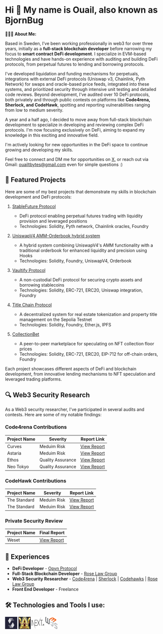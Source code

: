 <h1>Hi 👋 My name is Ouail, also known as BjornBug </h1>

👨🏻‍💻 **About Me:**

Based in Sweden, I’ve been working professionally in web3 for over three years, initially as a **full-stack blockchain developer** before narrowing my focus to **smart contract DeFi development**. I specialize in EVM-based technologies and have hands-on experience with auditing and building DeFi protocols, from perpetual futures to lending and borrowing protocols.

I've developed liquidation and funding mechanisms for perpetuals, integrations with external DeFi protocols (Uniswap v3, Chainlink, Pyth Network) for swaps and oracle-based price feeds, integrated into these systems, and prioritized security through intensive unit testing and detailed code reviews. Beyond development, I’ve audited over 10 DeFi protocols, both privately and through public contests on platforms like **Code4rena, Sherlock, and CodeHawk**, spotting and reporting vulnerabilities ranging from low to medium severity.

A year and a half ago, I decided to move away from full-stack blockchain development to specialize in developing and reviewing complex DeFi protocols. I'm now focusing exclusively on DeFi, aiming to expand my knowledge in this exciting and innovative field.

I'm actively looking for new opportunities in the DeFi space to continue growing and developing my skills.

Feel free to connect and DM me for opportunities on [X](https://x.com/Bjorn_Bug), or reach out via Gmail: ouailtbytes@gmail.com even for simple questions :)

## 🚀 Featured Projects

Here are some of my best projects that demonstrate my skills in blockchain development and DeFi protocols:

1. [StableFuture Protocol](https://github.com/OuailT/StableFutureProtocol)
   - DeFi protocol enabling perpetual futures trading with liquidity provision and leveraged positions
   - Technologies: Solidity, Pyth network, Chainlink oracles, Foundry
   
2. [UniswapV4 AMM-Orderbook hybrid system](https://github.com/OuailT/UniswapV4Hook_Orderbook/tree/master)
   - A hybrid system combining UniswapV4's AMM functionality with a traditional orderbook for enhanced liquidity and precision using Hooks
   - Technologies: Solidity, Foundry, UniswapV4, Orderbook
     
1. [Vaultify Protocol](https://github.com/OuailT/Vaultify_Protocol)
   - A non-custodial DeFi protocol for securing crypto assets and borrowing stablecoins
   - Technologies: Solidity, ERC-721, ERC20, Uniswap integration, Foundry
 
4. [Title Chain Protocol](https://github.com/OuailT/TitleChain_Decentralized_Property_Ledger)
   - A decentralized system for real estate tokenization and property title management on the Sepolia Testnet
   - Technologies: Solidity, Foundry, Ether.js, IPFS

5. [CollectionBet](https://github.com/OuailT/CollectionBet)
   - A peer-to-peer marketplace for speculating on NFT collection floor prices
   - Technologies: Solidity, ERC-721, ERC20, EIP-712 for off-chain orders, Foundry

Each project showcases different aspects of DeFi and blockchain development, from innovative lending mechanisms to NFT speculation and leveraged trading platforms.

## 🔍 Web3 Security Research

As a Web3 security researcher, I've participated in several audits and contests. Here are some of my notable findings:

### Code4rena Contributions

| Project Name | Severity | Report Link |
|--------------|----------|-------------|
| Curves | Meduim Risk | [View Report](https://github.com/code-423n4/2024-01-curves-findings/issues/48) |
| Astaria | Meduim Risk | [View Report](https://github.com/code-423n4/2023-01-astaria-findings/issues/51) |
| Ethos | Quality Assurance | [View Report](https://github.com/code-423n4/2023-02-ethos-findings/issues/786) |
| Neo Tokyo | Quality Assurance | [View Report](https://github.com/code-423n4/2023-03-neotokyo-findings/issues/391) |

### CodeHawk Contributions

| Project Name | Severity | Report Link |
|--------------|----------|-------------|
| The Standard | Meduim Risk | [View Report](https://codehawks.cyfrin.io/c/2023-12-the-standard/s/1306) |
| The Standard | Meduim Risk | [View Report](https://codehawks.cyfrin.io/c/2023-12-the-standard/s/1276) |

### Private Security Review
| Project Name | Final Report | 
|--------------|----------|
| Weset | [View Report](https://github.com/OuailT/Weset-Audit-Report) |

## 💼 Experiences

- **DeFi Developer** - [Opyn Protocol](https://www.opyn.co/)
- **Full-Stack Blockchain Developer** - [Rose Law Group](https://www.roselawgroup.com/)
- **Web3 Security Researcher** - [Code4rena](https://code4rena.com/@Bjorn_bug) | [Sherlock](https://audits.sherlock.xyz/) | [Codehawks](https://www.codehawks.com/) | [Rose Law Group](https://www.roselawgroup.com/)
- **Front End Developer** - Freelance

## 🛠️ Technologies and Tools I use:

<p align="left">
<img src="./src/solidity-logo.png" alt="solidity" width="40" height="40"/>
<img src="./src/foundry-logo.png" alt="foundry" width="40" height="40"/>
<img src="./src/next-logo.png" alt="typescript" width="40" height="40"/>
<img src="./src/web3js-logo.png" alt="javascript" width="40" height="40"/>
</p>

